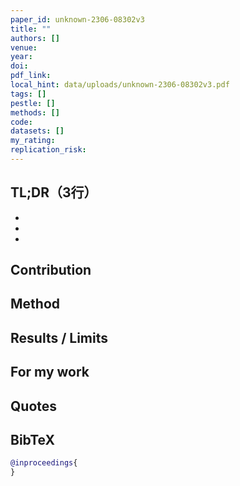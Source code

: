 ```yaml
---
paper_id: unknown-2306-08302v3
title: ""
authors: []
venue: 
year: 
doi: 
pdf_link: 
local_hint: data/uploads/unknown-2306-08302v3.pdf
tags: []
pestle: []
methods: []
code: 
datasets: []
my_rating: 
replication_risk: 
---
```

## TL;DR（3行）
- 
- 
- 

## Contribution
## Method
## Results / Limits
## For my work
## Quotes
## BibTeX
```bibtex
@inproceedings{
}
```